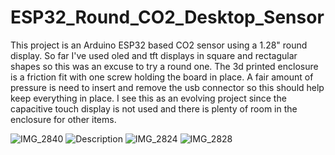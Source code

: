 # ESP32_Round_CO2_Desktop_Sensor
This project is an Arduino ESP32 based CO2 sensor using a 1.28" round display. So far I've used oled and tft displays in square and rectagular shapes so this was an excuse to try a round one. The 3d printed enclosure is a friction fit with one screw holding the board in place. A fair amount of pressure is need to insert and remove the usb connector so this should help keep everything in place. I see this as an evolving project since the capacitive touch display is not used and there is plenty of room in the enclosure for other items.

![IMG_2840](https://user-images.githubusercontent.com/4991664/204296852-12850f25-de6b-4a71-96ba-62232887d8b8.jpg)
![Description](https://user-images.githubusercontent.com/4991664/201390204-22bda8af-138a-4a41-b515-01be6c6c1ad9.png)
![IMG_2824](https://user-images.githubusercontent.com/4991664/201390220-5929c7c4-1b6a-43e2-a4e8-798390e442b8.jpg)
![IMG_2828](https://user-images.githubusercontent.com/4991664/201390211-cd677ef2-7215-4610-8a47-63157d1da37e.jpg)
